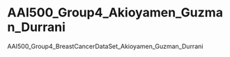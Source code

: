 # AAI500_Group4_Akioyamen_Guzman_Durrani
AAI500_Group4_BreastCancerDataSet_Akioyamen_Guzman_Durrani
